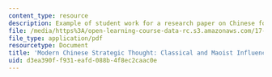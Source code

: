 ```yaml
---
content_type: resource
description: Example of student work for a research paper on Chinese foreign policy.
file: /media/https%3A/open-learning-course-data-rc.s3.amazonaws.com/17-408-chinese-foreign-policy-fall-2013/d3ea390ff931eafd088b4f8ec2caac0e_MIT17_408F13_ModrnChinese.pdf
file_type: application/pdf
resourcetype: Document
title: 'Modern Chinese Strategic Thought: Classical and Maoist Influences '
uid: d3ea390f-f931-eafd-088b-4f8ec2caac0e
---
```

